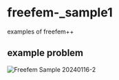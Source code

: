 # freefem-_sample1
examples of freefem++

## example problem

![Freefem Sample 20240116-2](https://github.com/chibaf/freefem-_sample1/assets/1296728/1a58f747-2730-41ec-9c3f-594231ea15b6)

